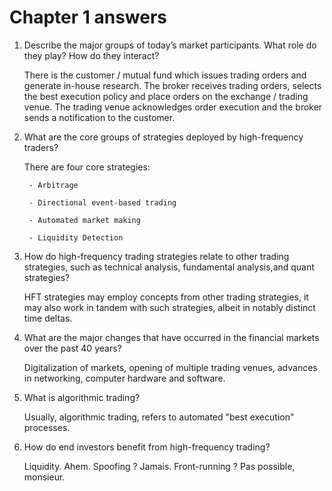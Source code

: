 
# Chapter 1 answers

1. Describe the major groups of today’s market participants. What role do they play? How do they interact?

    There is the customer / mutual fund which issues trading orders and generate in-house research.
    The broker receives trading orders, selects the best execution policy and place orders on the exchange / trading venue.
    The trading venue acknowledges order execution and the broker sends a notification to the customer.

2. What are the core groups of strategies deployed by high-frequency traders?

    There are four core strategies:

        - Arbitrage

        - Directional event-based trading

        - Automated market making

        - Liquidity Detection

3. How do high-frequency trading strategies relate to other trading strategies, such as technical analysis, fundamental analysis,and quant strategies?

    HFT strategies may employ concepts from other trading strategies, it may also work in tandem with such strategies, albeit in notably distinct time deltas.

4. What are the major changes that have occurred in the financial markets over the past 40 years?

    Digitalization of markets, opening of multiple trading venues, advances in networking, computer hardware and software.

5. What is algorithmic trading?

    Usually, algorithmic trading, refers to automated "best execution" processes.

6. How do end investors benefit from high-frequency trading?

    Liquidity. Ahem. Spoofing ? Jamais. Front-running ? Pas possible, monsieur.
